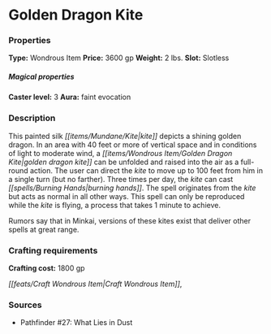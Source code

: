 ﻿---
Title: "Golden Dragon Kite"
Type: "Wondrous Item"
Price: "3600 gp"
Weight: "2 lbs."
Slot: "Slotless"
Caster level: "3"
Aura: "faint evocation"
Description: |
  "This painted silk kite depicts a shining golden dragon. In an area with 40 feet or more of vertical space and in conditions of light to moderate wind, a _golden dragon kite_ can be unfolded and raised into the air as a full-round action. The user can direct the kite to move up to 100 feet from him in a single turn (but no farther). Three times per day, the kite can cast _burning hands_. The spell originates from the kite but acts as normal in all other ways. This spell can only be reproduced while the kite is flying, a process that takes 1 minute to achieve.
  Rumors say that in Minkai, versions of these kites exist that deliver other spells at great range."
Crafting cost: "1800 gp"
Sources: "['Pathfinder #27: What Lies in Dust']"
---

# Golden Dragon Kite

### Properties

**Type:** Wondrous Item **Price:** 3600 gp **Weight:** 2 lbs. **Slot:** Slotless

##### Magical properties

**Caster level:** 3 **Aura:** faint evocation

### Description

This painted silk _[[items/Mundane/Kite|kite]]_ depicts a shining golden dragon. In an area with 40 feet or more of vertical space and in conditions of light to moderate wind, a _[[items/Wondrous Item/Golden Dragon Kite|golden dragon kite]]_ can be unfolded and raised into the air as a full-round action. The user can direct the _kite_ to move up to 100 feet from him in a single turn (but no farther). Three times per day, the _kite_ can cast _[[spells/Burning Hands|burning hands]]_. The spell originates from the _kite_ but acts as normal in all other ways. This spell can only be reproduced while the _kite_ is flying, a process that takes 1 minute to achieve.

Rumors say that in Minkai, versions of these kites exist that deliver other spells at great range.

### Crafting requirements

**Crafting cost:** 1800 gp

_[[feats/Craft Wondrous Item|Craft Wondrous Item]]_,

### Sources

* Pathfinder #27: What Lies in Dust